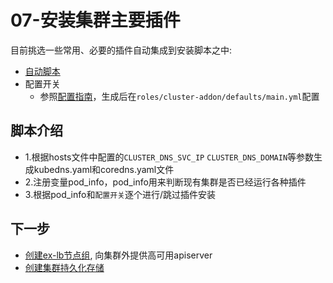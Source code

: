 # 07-安装集群主要插件

目前挑选一些常用、必要的插件自动集成到安装脚本之中:  
- [自动脚本](../../roles/cluster-addon/tasks/main.yml)
- 配置开关
  - 参照[配置指南](config_guide.md)，生成后在`roles/cluster-addon/defaults/main.yml`配置

## 脚本介绍

- 1.根据hosts文件中配置的`CLUSTER_DNS_SVC_IP` `CLUSTER_DNS_DOMAIN`等参数生成kubedns.yaml和coredns.yaml文件
- 2.注册变量pod_info，pod_info用来判断现有集群是否已经运行各种插件
- 3.根据pod_info和`配置开关`逐个进行/跳过插件安装

## 下一步

- [创建ex-lb节点组](ex-lb.md), 向集群外提供高可用apiserver
- [创建集群持久化存储](08-cluster-storage.md)
